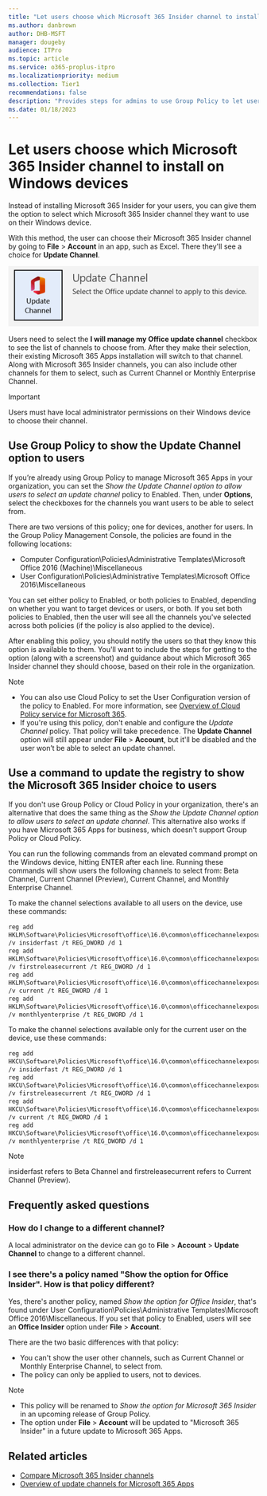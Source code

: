 ```yaml
---
title: "Let users choose which Microsoft 365 Insider channel to install on Windows devices"
ms.author: danbrown
author: DHB-MSFT
manager: dougeby
audience: ITPro
ms.topic: article
ms.service: o365-proplus-itpro
ms.localizationpriority: medium
ms.collection: Tier1
recommendations: false
description: "Provides steps for admins to use Group Policy to let users choose their Microsoft 365 Insider channel on Windows devices"
ms.date: 01/18/2023
---
```


# Let users choose which Microsoft 365 Insider channel to install on Windows devices

Instead of installing Microsoft 365 Insider for your users, you can give them the option to select which Microsoft 365 Insider channel they want to use on their Windows device.

With this method, the user can choose their Microsoft 365 Insider channel by going to **File** > **Account** in an app, such as Excel. There they'll see a choice for **Update Channel**.

![Update Channel option that appears under File > Account in an app](../../images/insider/update-channel-option.png)

Users need to select the **I will manage my Office update channel** checkbox to see the list of channels to choose from. After they make their selection, their existing Microsoft 365 Apps installation will switch to that channel. Along with Microsoft 365 Insider channels, you can also include other channels for them to select, such as Current Channel or Monthly Enterprise Channel.

> [!IMPORTANT]
> Users must have local administrator permissions on their Windows device to choose their channel.

## Use Group Policy to show the Update Channel option to users

If you’re already using Group Policy to manage Microsoft 365 Apps in your organization, you can set the *Show the Update Channel option to allow users to select an update channel* policy to Enabled. Then, under **Options**, select the checkboxes for the channels you want users to be able to select from.

There are two versions of this policy; one for devices, another for users. In the Group Policy Management Console, the policies are found in the following locations:

- Computer Configuration\Policies\Administrative Templates\Microsoft Office 2016 (Machine)\Miscellaneous
- User Configuration\Policies\Administrative Templates\Microsoft Office 2016\Miscellaneous

You can set either policy to Enabled, or both policies to Enabled, depending on whether you want to target devices or users, or both. If you set both policies to Enabled, then the user will see all the channels you've selected across both policies (if the policy is also applied to the device).

After enabling this policy, you should notify the users so that they know this option is available to them. You'll want to include the steps for getting to the option (along with a screenshot) and guidance about which Microsoft 365 Insider channel they should choose, based on their role in the organization.

> [!NOTE]
> - You can also use Cloud Policy to set the User Configuration version of the policy to Enabled. For more information, see [Overview of Cloud Policy service for Microsoft 365](../../admincenter/overview-cloud-policy.md).
> - If you're using this policy, don't enable and configure the *Update Channel* policy. That policy will take precedence. The **Update Channel** option will still appear under **File** > **Account**, but it'll be disabled and the user won’t be able to select an update channel.

## Use a command to update the registry to show the Microsoft 365 Insider choice to users

If you don't use Group Policy or Cloud Policy in your organization, there's an alternative that does the same thing as the *Show the Update Channel option to allow users to select an update channel*. This alternative also works if you have Microsoft 365 Apps for business, which doesn't support Group Policy or Cloud Policy.

You can run the following commands from an elevated command prompt on the Windows device, hitting ENTER after each line. Running these commands will show users the following channels to select from: Beta Channel, Current Channel (Preview), Current Channel, and Monthly Enterprise Channel.

To make the channel selections available to all users on the device, use these commands:

```console
reg add HKLM\Software\Policies\Microsoft\office\16.0\common\officechannelexposure /v insiderfast /t REG_DWORD /d 1
reg add HKLM\Software\Policies\Microsoft\office\16.0\common\officechannelexposure /v firstreleasecurrent /t REG_DWORD /d 1
reg add HKLM\Software\Policies\Microsoft\office\16.0\common\officechannelexposure /v current /t REG_DWORD /d 1
reg add HKLM\Software\Policies\Microsoft\office\16.0\common\officechannelexposure /v monthlyenterprise /t REG_DWORD /d 1
```

To make the channel selections available only for the current user on the device, use these commands:

```console
reg add HKCU\Software\Policies\Microsoft\office\16.0\common\officechannelexposure /v insiderfast /t REG_DWORD /d 1
reg add HKCU\Software\Policies\Microsoft\office\16.0\common\officechannelexposure /v firstreleasecurrent /t REG_DWORD /d 1
reg add HKCU\Software\Policies\Microsoft\office\16.0\common\officechannelexposure /v current /t REG_DWORD /d 1
reg add HKCU\Software\Policies\Microsoft\office\16.0\common\officechannelexposure /v monthlyenterprise /t REG_DWORD /d 1
```

> [!NOTE]
> insiderfast refers to Beta Channel and firstreleasecurrent refers to Current Channel (Preview).


## Frequently asked questions

### How do I change to a different channel?

A local administrator on the device can go to **File** > **Account** > **Update Channel** to change to a different channel.

### I see there's a policy named "Show the option for Office Insider". How is that policy different?

Yes, there's another policy, named *Show the option for Office Insider*, that's found under User Configuration\Policies\Administrative Templates\Microsoft Office 2016\Miscellaneous. If you set that policy to Enabled, users will see an **Office Insider** option under **File** > **Account**.

There are the two basic differences with that policy:

- You can't show the user other channels, such as Current Channel or Monthly Enterprise Channel, to select from.
- The policy can only be applied to users, not to devices.

> [!NOTE]
> - This policy will be renamed to *Show the option for Microsoft 365 Insider* in an upcoming release of Group Policy.
> - The option under **File** > **Account** will be updated to "Microsoft 365 Insider" in a future update to Microsoft 365 Apps.


## Related articles

- [Compare Microsoft 365 Insider channels](../compare-channels.md)
- [Overview of update channels for Microsoft 365 Apps](../../updates/overview-update-channels.md)